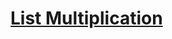 # [List Multiplication](https://app.codesignal.com/arcade/python-arcade/lurking-in-lists/FBsDp8XJZrKNPEEmq/)
